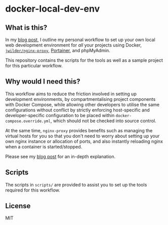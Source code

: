 # docker-local-dev-env

## What is this?

In my [blog post](https://irvinlim.com/blog/setting-up-all-your-local-dev-environments-with-docker/), I outline my personal workflow to set up your own local web development environment for _all_ your projects using Docker, [`jwilder/nginx-proxy`](https://github.com/jwilder/nginx-proxy), [Portainer](https://portainer.io/), and phpMyAdmin. 

This repository contains the scripts for the tools as well as a sample project for this particular workflow.

## Why would I need this?

This workflow aims to reduce the friction involved in setting up development environments, by compartmentalising project components with Docker Compose, while allowing other developers to utilise the same configurations without conflict by strictly enforcing host-specific and developer-specific configuration to be placed within `docker-compose.override.yml`, which should not be checked into source control.

At the same time, `nginx-proxy` provides benefits such as managing the virtual hosts for you so that you don't need to worry about setting up your own nginx instance or allocation of ports, and also instantly reloading nginx when a container is started/stopped.

Please see my [blog post](https://irvinlim.com/blog/setting-up-all-your-local-dev-environments-with-docker/) for an in-depth explanation.

## Scripts

The scripts in `scripts/` are provided to assist you to set up the tools required for this workflow.

## License

MIT
